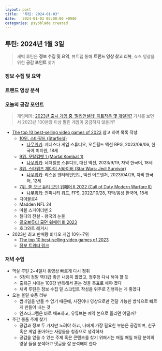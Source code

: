 ```yaml
---
layout: post
title:  "루틴: 2024-01-03"
date:   2024-01-03 05:00:00 +0900
categories: psyoblade created
---
```


## 루틴: 2024년 1월 3일

>  새벽 루틴은 **정보 수집 및 요약**, 뷰트랩 통해 **트랜드 영상 찾고 리뷰**, 쇼츠 영상을 위한 **공감 포인트** 찾기

### 정보 수집 및 요약

### 트랜드 영상 분석

### 오늘의 공감 포인트

> 게임메카: [2023년 출시 게임 중 ‘밀리언셀러’ 히트작은 몇 개일까?](https://www.gamemeca.com/view.php?gid=1744773) 기사를 보면서 2023년 100만장 이상 팔린 게임이 궁금하지 않을까? 

* [The top 10 best-selling video games of 2023](https://readwrite.com/the-top-10-best-selling-video-games-of-2023/) 참고 하여 목록 작성
  * [10위. 스타필드 (Starfield)](https://www.youtube.com/watch?v=ALi_HZO6S6c)
    * [나무위키](https://namu.wiki/w/Starfield(%EA%B2%8C%EC%9E%84)): 베데스다 게임 스튜디오, 오픈월드 액션 RPG, 2023/09/06, 한국어 미지원, 18세
  * [9위. 모탈컴뱃 1 (Mortal Kombat 1)](https://www.youtube.com/watch?v=UZ6eFEjFfJ0)
    * [나무위키](https://namu.wiki/w/%EB%AA%A8%ED%83%88%20%EC%BB%B4%EB%B1%83%201): 네더렐름 스튜디오, 대전 액션, 2023/9/19, 자막 한국어, 18세
  * [8위. 스타워즈 제다이 서바이버 (Star Wars: Jedi Survivor)](https://www.youtube.com/watch?v=2HYb8kzXsKE)
    * [나무위키](https://namu.wiki/w/%EC%8A%A4%ED%83%80%EC%9B%8C%EC%A6%88%20%EC%A0%9C%EB%8B%A4%EC%9D%B4:%20%EC%84%9C%EB%B0%94%EC%9D%B4%EB%B2%84): 리스폰 엔터테인먼트, 액션 어드벤처, 2023/04/28, 자막 한국어, 12세
  * [7위. 콜 오브 듀티 모던 워페어 II 2022 (Call of Duty Modern Warfare II)](https://www.youtube.com/watch?v=ht-NXsGnLFc)
    * [나무위키](https://namu.wiki/w/%EC%BD%9C%20%EC%98%A4%EB%B8%8C%20%EB%93%80%ED%8B%B0:%20%EB%AA%A8%EB%8D%98%20%EC%9B%8C%ED%8E%98%EC%96%B4%20II): 인피니티 워드, FPS, 2022/10/28, 자막/음성 한국어, 18세
  * 디아블로4
  * Madden NFL 24
  * 마블 스파이더맨 2
  * 젤다의 전설 - 왕국의 눈물
  * [콜오브듀티 모던 워페어 III 2023](https://www.youtube.com/watch?v=MA9tpTTOPVY)
  * 호그와트 레거시
* 2023년 최고 판매량 비디오 게임 10위~7위
  * [The top 10 best-selling video games of 2023](https://readwrite.com/the-top-10-best-selling-video-games-of-2023/)
  * [정보 트위터 링크](https://twitter.com/MatPiscatella/status/1734937212993892368?ref_src=twsrc%5Etfw%7Ctwcamp%5Etweetembed%7Ctwterm%5E1734937277598683614%7Ctwgr%5E0bf069e87a7285b01b973801cc0fc9731b8bed61%7Ctwcon%5Es2_&ref_url=https%3A%2F%2Freadwrite.com%2Fthe-top-10-best-selling-video-games-of-2023%2F)

### 저녁 수업

* 멱살 루틴 2~4일차 동영상 빠르게 다시 청취
  * 5장이 정말 역대급 좋은 내용이 많았고, 정주행 다시 해야 할 듯
  * 출퇴근 시에는 100강 반복해서 듣는 것을 목표로 해야 겠다
  * 새벽 루틴은 정보 수집 밑 스크립트 작성을 위주로 진행하는 게 좋겠다
* 오늘 올릴 숏폼 리뷰
  * 썸네일을 만들 수 없기 때문에, 사진이나 영상으로만 전달 가능한 방식으로 빠르게 만들어 내는 것
  * 인스타그램은 바로 배포하고, 유튜브는 예약 본으로 올리면 어떨까?
* 주간 롱폼 주제 찾기
  * 공감과 정보 두 가지만 노려야 하고, 나에게 가장 필요한 부분은 공감이며, 친구 혹은 게임 좋아하는 사람들을 청중으로 생각하자
  * 공감을 얻을 수 있는 주제 혹은 콘텐츠를 찾기 위해서는 매일 매일 해당 분야의 영상 들을 분석하고 댓글을 잘 분석해야 한다

